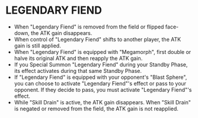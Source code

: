 
# LEGENDARY FIEND

*   When "Legendary Fiend" is removed from the field or flipped face-down, the ATK gain disappears.
*   When control of "Legendary Fiend" shifts to another player, the ATK gain is still applied.
*   When "Legendary Fiend" is equipped with "Megamorph", first double or halve its original ATK and then reapply the ATK gain.
*   If you Special Summon "Legendary Fiend" during your Standby Phase, its effect activates during that same Standby Phase.
*   If "Legendary Fiend" is equipped with your opponent's "Blast Sphere", you can choose to activate "Legendary Fiend"'s effect or pass to your opponent. If they decide to pass, you must activate "Legendary Fiend"'s effect.
*   While "Skill Drain" is active, the ATK gain disappears. When "Skill Drain" is negated or removed from the field, the ATK gain is not reapplied.

  